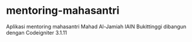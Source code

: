 # mentoring-mahasantri
Aplikasi mentoring mahasantri Mahad Al-Jamiah IAIN Bukittinggi dibangun dengan Codeigniter 3.1.11
